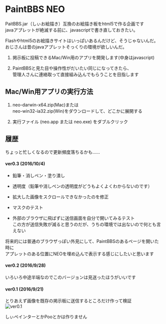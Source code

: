 # PaintBBS NEO
PaitBBS.jar（しぃお絵描き）互換のお絵描き板をhtml5で作る企画です  
javaアプレットが絶滅する前に、javascriptで書き直しておきたい。

Flashやhtml5のお絵描きサイトはいっぱいあるんだけど、そうじゃないんだ。  
おじさんは昔のjavaアプレットそっくりの環境が欲しいんだ。  


1. 掲示板に投稿できるMac/Win用のアプリを開発します(中身はjavascript)

2. PaintBBSと見た目や操作性がだいたい同じになってきたら、  
管理人さんに連絡取って直接組み込んでもらうことを目指します


## Mac/Win用アプリの実行方法
1. neo-darwin-x64.zip(Mac)または  
neo-win32-ia32.zip(Win)をダウンロードして、どこかに展開する  

2. 実行ファイル (neo.app または neo.exe) をダブルクリック

## 履歴

ちょっと忙しくなるので更新頻度落ちるかも……

#### ver0.3 (2016/10/4)
- 鉛筆・消しペン・塗り潰し
- 透明度（鉛筆や消しペンの透明度がどうもよくよくわからないのです）
- 拡大した画像をスクロールできなかったのを修正
- マスクのテスト

- 外部のブラウザに飛ばずに送信画面を自分で開いてみるテスト  
この方が送信失敗が減ると思うのだが、うちの環境では出ないので何とも言えない

将来的には普通のブラウザっぽい外見にして、PaintBBSのあるページを開いた時に  
アプレットのある位置にNEOを埋め込んで表示する感じにしたいと思います

#### ver0.2 (2016/9/28)
いろいろ中途半端なのでこのバージョンは見送ったほうがいいです

#### ver0.1 (2016/9/21)
とりあえず画像を既存の掲示板に送信するところだけ作って検証  
 ![ver0.1](http://cdn-ak.f.st-hatena.com/images/fotolife/f/funige/20160922/20160922095441.png?1474505726)

しぃペインターとかPooとかは作りません
